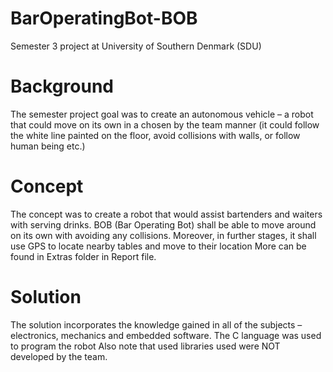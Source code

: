 # BarOperatingBot-BOB
 Semester 3 project at University of Southern Denmark (SDU)
 
# Background
The semester project goal was to create an autonomous vehicle – a robot that could move on its own in a chosen by the team manner (it could follow the white line painted on the floor, avoid collisions with walls, or follow human being etc.)

# Concept
The concept was to create a robot that would assist bartenders and waiters with serving drinks. BOB (Bar Operating Bot) shall be able to move around on its own with avoiding any collisions. Moreover, in further stages, it shall use GPS to locate nearby tables and move to their location
More can be found in Extras folder in Report file.

# Solution
The solution incorporates the knowledge gained in all of the subjects – electronics, mechanics and embedded software.
The C language was used to program the robot
Also note that used libraries used were NOT developed by the team.

